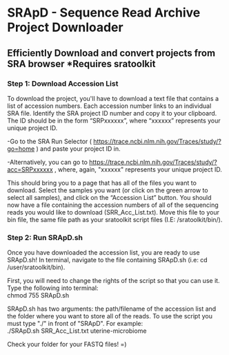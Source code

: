 # SRApD - Sequence Read Archive Project Downloader
## Efficiently Download and convert projects from SRA browser *Requires sratoolkit

### Step 1: Download Accession List

To download the project, you'll have to download a text file that contains a list of accession numbers. Each accession number links to an individual SRA file. Identify the SRA project ID number and copy it to your clipboard. The ID should be in the form “SRPxxxxxx”, where “xxxxxx” represents your unique project ID. 

-Go to the SRA Run Selector ( https://trace.ncbi.nlm.nih.gov/Traces/study/?go=home ) and paste your project ID in. 

-Alternatively, you can go to https://trace.ncbi.nlm.nih.gov/Traces/study/?acc=SRPxxxxxx , where, again, "xxxxxx" represents your unique project ID. 

This should bring you to a page that has all of the files you want to download. Select the samples you want (or click on the green arrow to select all samples), and click on the “Accession List” button. You should now have a file containing the accession numbers of all of the sequencing reads you would like to download (SRR_Acc_List.txt). Move this file to your bin file, the same file path as your sratoolkit script files (I.E: /sratoolkit/bin/). 

### Step 2: Run SRApD.sh

Once you have downloaded the accession list, you are ready to use SRApD.sh! In terminal, navigate to the file containing SRApD.sh (i.e: cd /user/sratoolkit/bin).

First, you will need to change the rights of the script so that you can use it. Type the following into terminal: <br />
chmod 755 SRApD.sh <br />

SRApD.sh has two arguments: the path/filename of the accession list and the folder where you want to store all of the reads. To use the script you must type "./" in front of "SRApD". For example: <br />
./SRApD.sh SRR_Acc_List.txt uterine-microbiome <br />

Check your folder for your FASTQ files! =) 
